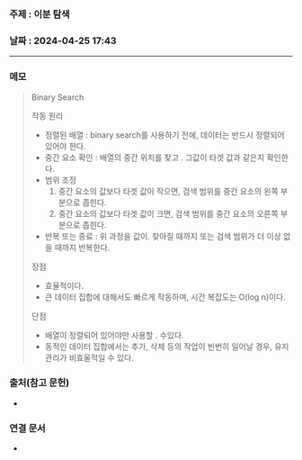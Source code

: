 ### 주제 : 이분 탐색

### 날짜 : 2024-04-25 17:43
----
### 메모
> Binary Search
> 
> 작동 원리
> 	- 정렬된 배열 : binary search를 사용하기 전에, 데이터는 반드시 정렬되어 있어야 한다.
> 	- 중간 요소 확인 : 배열의 중간 위치를 찾고 . 그값이 타겟 값과 같은지 확인한다.
> 	- 범위 조정 
> 		1. 중간 요소의 값보다 타겟 값이 작으면, 검색 범위를 중간 요소의 왼쪽 부분으로 좁힌다.
> 		2. 중간 요소의 값보다 타겟 값이 크면, 검색 범위를 중간 요소의 오른쪽 부분으로 좁힌다.
> 	- 반복 또는 종료 : 위 과정을 값이. 찾아질 때까지 또는 검색 범위가 더 이상 없을 때까지 반복한다.
> 
> 장점
> 	- 효율적이다.
> 	- 큰 데이터 집합에 대해서도 빠르게 작동하며, 시간 복잡도는 O(log n)이다.
> 
> 단점
> 	- 배열이 정렬되어 있어야만 사용할 . 수있다.
> 	- 동적인 데이터 집합에서는 추가, 삭제 등의 작업이 빈번히 일어날 경우, 유지 관리가 비효울적일 수 있다.

### 출처(참고 문헌)
-

### 연결 문서
-
